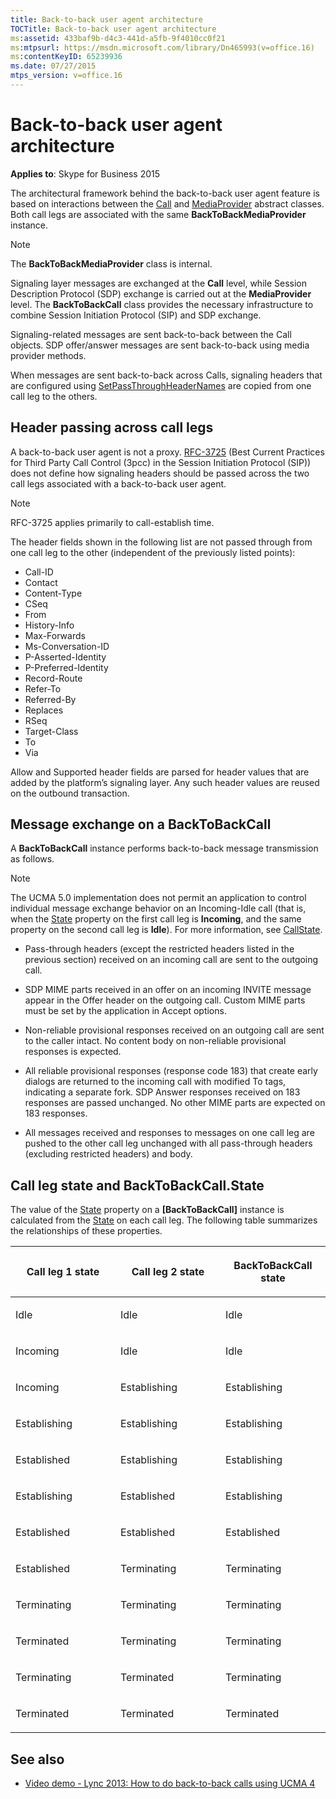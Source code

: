 ```yaml
---
title: Back-to-back user agent architecture
TOCTitle: Back-to-back user agent architecture
ms:assetid: 433baf9b-d4c3-441d-a5fb-9f4010cc0f21
ms:mtpsurl: https://msdn.microsoft.com/library/Dn465993(v=office.16)
ms:contentKeyID: 65239936
ms.date: 07/27/2015
mtps_version: v=office.16
---
```


# Back-to-back user agent architecture

**Applies to**: Skype for Business 2015

The architectural framework behind the back-to-back user agent feature is based on interactions between the [Call](/dotnet/api/microsoft.rtc.collaboration.call) and [MediaProvider](/dotnet/api/microsoft.rtc.collaboration.componentmodel.mediaprovider) abstract classes. Both call legs are associated with the same **BackToBackMediaProvider** instance.

> [!NOTE]
> The **BackToBackMediaProvider** class is internal.

Signaling layer messages are exchanged at the **Call** level, while Session Description Protocol (SDP) exchange is carried out at the **MediaProvider** level. The **BackToBackCall** class provides the necessary infrastructure to combine Session Initiation Protocol (SIP) and SDP exchange.

Signaling-related messages are sent back-to-back between the Call objects. SDP offer/answer messages are sent back-to-back using media provider methods.

When messages are sent back-to-back across Calls, signaling headers that are configured using [SetPassThroughHeaderNames](https://msdn.microsoft.com/library/hh384137\(v=office.16\)) are copied from one call leg to the others.

## Header passing across call legs

A back-to-back user agent is not a proxy. [RFC-3725](https://www.rfc-editor.org/rfc/rfc3725.txt) (Best Current Practices for Third Party Call Control (3pcc) in the Session Initiation Protocol (SIP)) does not define how signaling headers should be passed across the two call legs associated with a back-to-back user agent.

> [!NOTE]
> RFC-3725 applies primarily to call-establish time.

The header fields shown in the following list are not passed through from one call leg to the other (independent of the previously listed points):

- Call-ID
- Contact
- Content-Type
- CSeq
- From
- History-Info
- Max-Forwards
- Ms-Conversation-ID
- P-Asserted-Identity
- P-Preferred-Identity
- Record-Route
- Refer-To
- Referred-By
- Replaces
- RSeq
- Target-Class
- To
- Via

Allow and Supported header fields are parsed for header values that are added by the platform’s signaling layer. Any such header values are reused on the outbound transaction.

## Message exchange on a BackToBackCall

A **BackToBackCall** instance performs back-to-back message transmission as follows.

> [!NOTE]
> The UCMA 5.0 implementation does not permit an application to control individual message exchange behavior on an Incoming-Idle call (that is, when the [State](https://msdn.microsoft.com/library/hh381151(v=office.16)) property on the first call leg is **Incoming**, and the same property on the second call leg is **Idle**). For more information, see [CallState](https://msdn.microsoft.com/library/hh366023(v=office.16)).

- Pass-through headers (except the restricted headers listed in the previous section) received on an incoming call are sent to the outgoing call.

- SDP MIME parts received in an offer on an incoming INVITE message appear in the Offer header on the outgoing call. Custom MIME parts must be set by the application in Accept options.

- Non-reliable provisional responses received on an outgoing call are sent to the caller intact. No content body on non-reliable provisional responses is expected.

- All reliable provisional responses (response code 183) that create early dialogs are returned to the incoming call with modified To tags, indicating a separate fork. SDP Answer responses received on 183 responses are passed unchanged. No other MIME parts are expected on 183 responses.

- All messages received and responses to messages on one call leg are pushed to the other call leg unchanged with all pass-through headers (excluding restricted headers) and body.


## Call leg state and BackToBackCall.State

The value of the [State](https://msdn.microsoft.com/library/hh383563\(v=office.16\)) property on a **\[BackToBackCall\]** instance is calculated from the [State](https://msdn.microsoft.com/library/hh381151\(v=office.16\)) on each call leg. The following table summarizes the relationships of these properties.

<table>
<colgroup>
<col style="width: 33%" />
<col style="width: 33%" />
<col style="width: 33%" />
</colgroup>
<thead>
<tr class="header">
<th><p>Call leg 1 state</p></th>
<th><p>Call leg 2 state</p></th>
<th><p>BackToBackCall state</p></th>
</tr>
</thead>
<tbody>
<tr class="odd">
<td><p>Idle</p></td>
<td><p>Idle</p></td>
<td><p>Idle</p></td>
</tr>
<tr class="even">
<td><p>Incoming</p></td>
<td><p>Idle</p></td>
<td><p>Idle</p></td>
</tr>
<tr class="odd">
<td><p>Incoming</p></td>
<td><p>Establishing</p></td>
<td><p>Establishing</p></td>
</tr>
<tr class="even">
<td><p>Establishing</p></td>
<td><p>Establishing</p></td>
<td><p>Establishing</p></td>
</tr>
<tr class="odd">
<td><p>Established</p></td>
<td><p>Establishing</p></td>
<td><p>Establishing</p></td>
</tr>
<tr class="even">
<td><p>Establishing</p></td>
<td><p>Established</p></td>
<td><p>Establishing</p></td>
</tr>
<tr class="odd">
<td><p>Established</p></td>
<td><p>Established</p></td>
<td><p>Established</p></td>
</tr>
<tr class="even">
<td><p>Established</p></td>
<td><p>Terminating</p></td>
<td><p>Terminating</p></td>
</tr>
<tr class="odd">
<td><p>Terminating</p></td>
<td><p>Terminating</p></td>
<td><p>Terminating</p></td>
</tr>
<tr class="even">
<td><p>Terminated</p></td>
<td><p>Terminating</p></td>
<td><p>Terminating</p></td>
</tr>
<tr class="odd">
<td><p>Terminating</p></td>
<td><p>Terminated</p></td>
<td><p>Terminating</p></td>
</tr>
<tr class="even">
<td><p>Terminated</p></td>
<td><p>Terminated</p></td>
<td><p>Terminated</p></td>
</tr>
</tbody>
</table>


## See also

- [Video demo - Lync 2013: How to do back-to-back calls using UCMA 4](https://channel9.msdn.com/posts/lync-2013-how-to-do-back-to-back-calls-using-ucma-4)

